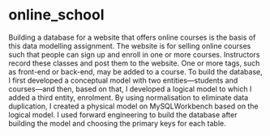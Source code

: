 # online_school
Building a database for a website that offers online courses is the basis of this data modelling assignment. The website is for selling online courses such that people can sign up and enroll in one or more courses. Instructors record these classes and post them to the website. One or more tags, such as front-end or back-end, may be added to a course. To build the database, I first developed a conceptual model with two entities—students and courses—and then, based on that, I developed a logical model to which I added a third entity, enrolment.
By using normalisation to eliminate data duplication, I created a physical model on MySQLWorkbench based on the logical model. 
I used forward engineering to build the database after building the model and choosing the primary keys for each table.
